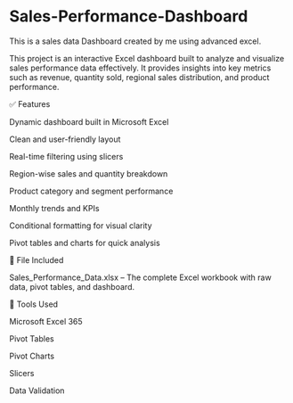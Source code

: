 # Sales-Performance-Dashboard
This is a sales data Dashboard created by me using advanced excel.

This project is an interactive Excel dashboard built to analyze and visualize sales performance data effectively. It provides insights into key metrics such as revenue, quantity sold, regional sales distribution, and product performance.

✅ Features

Dynamic dashboard built in Microsoft Excel

Clean and user-friendly layout

Real-time filtering using slicers

Region-wise sales and quantity breakdown

Product category and segment performance

Monthly trends and KPIs

Conditional formatting for visual clarity

Pivot tables and charts for quick analysis

📂 File Included

Sales_Performance_Data.xlsx – The complete Excel workbook with raw data, pivot tables, and dashboard.

🔧 Tools Used

Microsoft Excel 365

Pivot Tables

Pivot Charts

Slicers

Data Validation

